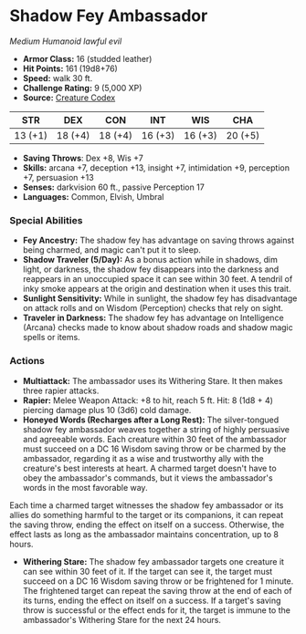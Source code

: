 # Shadow Fey Ambassador

*Medium* *Humanoid* *lawful evil*

- **Armor Class:** 16 (studded leather)
- **Hit Points:** 161 (19d8+76)
- **Speed:** walk 30 ft.
- **Challenge Rating:** 9 (5,000 XP)
- **Source:** [Creature Codex](https://koboldpress.com/kpstore/product/creature-codex-for-5th-edition-dnd/)

| STR | DEX | CON | INT | WIS | CHA |
| --- | --- | --- | --- | --- | --- |
| 13 (+1) | 18 (+4) | 18 (+4) | 16 (+3) | 16 (+3) | 20 (+5) |

- **Saving Throws**: Dex +8, Wis +7
- **Skills:** arcana +7, deception +13, insight +7, intimidation +9, perception +7, persuasion +13
- **Senses:** darkvision 60 ft., passive Perception 17
- **Languages:** Common, Elvish, Umbral
### Special Abilities
- **Fey Ancestry:** The shadow fey has advantage on saving throws against being charmed, and magic can't put it to sleep.
- **Shadow Traveler (5/Day):** As a bonus action while in shadows, dim light, or darkness, the shadow fey disappears into the darkness and reappears in an unoccupied space it can see within 30 feet. A tendril of inky smoke appears at the origin and destination when it uses this trait.
- **Sunlight Sensitivity:** While in sunlight, the shadow fey has disadvantage on attack rolls and on Wisdom (Perception) checks that rely on sight.
- **Traveler in Darkness:** The shadow fey has advantage on Intelligence (Arcana) checks made to know about shadow roads and shadow magic spells or items.
### Actions
- **Multiattack:** The ambassador uses its Withering Stare. It then makes three rapier attacks.
- **Rapier:** Melee Weapon Attack: +8 to hit, reach 5 ft. Hit: 8 (1d8 + 4) piercing damage plus 10 (3d6) cold damage.
- **Honeyed Words (Recharges after a Long Rest):** The silver-tongued shadow fey ambassador weaves together a string of highly persuasive and agreeable words. Each creature within 30 feet of the ambassador must succeed on a DC 16 Wisdom saving throw or be charmed by the ambassador, regarding it as a wise and trustworthy ally with the creature's best interests at heart. A charmed target doesn't have to obey the ambassador's commands, but it views the ambassador's words in the most favorable way. 

Each time a charmed target witnesses the shadow fey ambassador or its allies do something harmful to the target or its companions, it can repeat the saving throw, ending the effect on itself on a success. Otherwise, the effect lasts as long as the ambassador maintains concentration, up to 8 hours.
- **Withering Stare:** The shadow fey ambassador targets one creature it can see within 30 feet of it. If the target can see it, the target must succeed on a DC 16 Wisdom saving throw or be frightened for 1 minute. The frightened target can repeat the saving throw at the end of each of its turns, ending the effect on itself on a success. If a target's saving throw is successful or the effect ends for it, the target is immune to the ambassador's Withering Stare for the next 24 hours.
